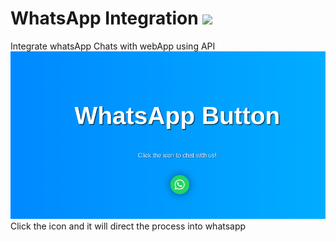 # WhatsApp Integration <img src="https://github.com/siya15909/IntegrateWhatsapp/assets/120238075/d1b427c9-0f72-4627-800d-23a717646700" height="75" width="auto">

Integrate whatsApp Chats with webApp using API
![ss](image.png)
Click the icon and it will direct the process into whatsapp
